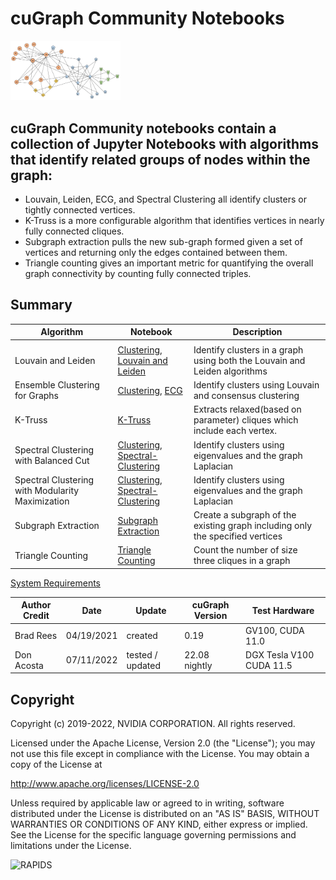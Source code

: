 
# cuGraph Community Notebooks

<img src="../../img/zachary_graph_clusters.png" width="35%"/>

## cuGraph Community notebooks contain a collection of Jupyter Notebooks with algorithms that identify related groups of nodes within the graph:

* Louvain, Leiden, ECG, and Spectral Clustering all identify clusters or tightly connected vertices.
* K-Truss is a more configurable algorithm that identifies vertices in nearly fully connected cliques.
* Subgraph extraction pulls the new sub-graph formed given a set of vertices and returning only the edges contained between them.
* Triangle counting gives an important metric for quantifying the overall graph connectivity by counting fully connected triples.

## Summary

| Algorithm          | Notebook                                                     | Description                                                  |
| --------------- | ----------------------------------------- | ------------------------------------------------------------ |
|        |                                                    |                                                              |
| Louvain and Leiden                                          |[Clustering](./Community-Clustering.ipynb), [ Louvain and Leiden](./Louvain.ipynb) | Identify clusters in a graph using both the Louvain and Leiden algorithms     |
| Ensemble Clustering for Graphs  | [Clustering](./Community-Clustering.ipynb), [ECG](./ECG.ipynb)        | Identify clusters using Louvain and consensus clustering |
| K-Truss                                                     | [K-Truss](./ktruss.ipynb)                                | Extracts relaxed(based on parameter) cliques which include each vertex. |
| Spectral Clustering with Balanced Cut                       | [Clustering](./Community-Clustering.ipynb),[ Spectral-Clustering](./Spectral-Clustering.ipynb)   | Identify clusters using eigenvalues and the graph Laplacian    |
| Spectral Clustering with Modularity Maximization            | [Clustering](./Community-Clustering.ipynb),[ Spectral-Clustering](./Spectral-Clustering.ipynb)   | Identify clusters using eigenvalues and the graph Laplacian  |
| Subgraph Extraction                                         | [Subgraph Extraction](./Subgraph-Extraction.ipynb)   | Create a subgraph of the existing graph including only the specified vertices |
| Triangle Counting                                           | [Triangle Counting](./Triangle-Counting.ipynb)       | Count the number of size three cliques in a graph                      |

[System Requirements](../../README.md#requirements)

| Author Credit |    Date    |  Update          | cuGraph Version |  Test Hardware |
| --------------|------------|------------------|-----------------|----------------|
| Brad Rees     | 04/19/2021 | created          | 0.19            | GV100, CUDA 11.0
| Don Acosta    | 07/11/2022 | tested / updated | 22.08 nightly   | DGX Tesla V100 CUDA 11.5

## Copyright

Copyright (c) 2019-2022, NVIDIA CORPORATION.  All rights reserved.

Licensed under the Apache License, Version 2.0 (the "License");  you may not use this file except in compliance with the License.  You may obtain a copy of the License at

http://www.apache.org/licenses/LICENSE-2.0 

Unless required by applicable law or agreed to in writing, software distributed under the License is distributed on an "AS IS" BASIS, WITHOUT WARRANTIES OR CONDITIONS OF ANY KIND, either express or implied.  See the License for the specific language governing permissions and limitations under the License.

![RAPIDS](../../img/rapids_logo.png)
